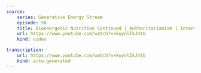 ```yaml
---
source:
    series: Generative Energy Stream
    episode: 58
    title: Bioenergetic Nutrition Continued | Authoritarianism | Intention and Learning
    url: https://www.youtube.com/watch?v=kwynlIkJ4tU
    kind: video

transcription:
    url: https://www.youtube.com/watch?v=kwynlIkJ4tU
    kind: auto-generated
---
```

